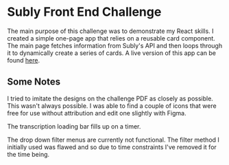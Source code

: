 # Subly Front End Challenge

The main purpose of this challenge was to demonstrate my React skills. I created a simple one-page app that relies on a reusable card component. The main page fetches  information from Subly's API and then loops through it to dynamically create a series of cards. A live version of this app can be found [here](https://sublytask.vercel.app/).

## Some Notes

I tried to imitate the designs on the challenge PDF as closely as possible. This wasn't always possible. I was able to find a couple of icons that were free for use without attribution and edit one slightly with Figma.

The transcription loading bar fills up on a timer.

The drop down filter menus are currently not functional. The filter method I initially used was flawed and so due to time constraints I've removed it for the time being.
